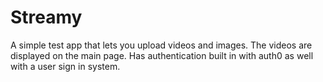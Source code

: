 # Streamy
A simple test app that lets you upload videos and images. The videos are displayed on the main page. Has authentication built in with auth0 as well with a user sign in system.
